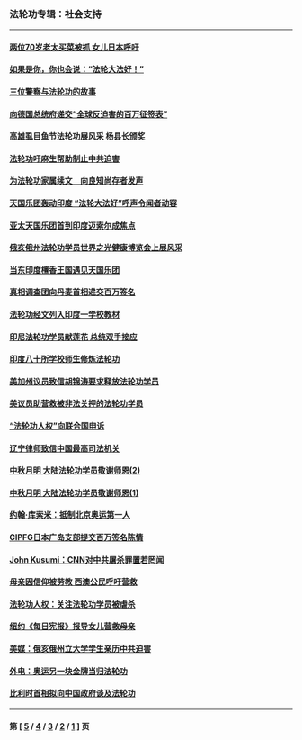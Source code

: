 ### 法轮功专辑：社会支持
---
#### [两位70岁老太买菜被抓   女儿日本呼吁](../../pages/nf4386/n2312544.md) 
#### [如果是你，你也会说：“法轮大法好！”](../../pages/nf4386/n2308455.md) 
#### [三位警察与法轮功的故事](../../pages/nf4386/n2307041.md) 
#### [向德国总统府递交“全球反迫害的百万征签表”](../../pages/nf4386/n2306922.md) 
#### [高雄虱目鱼节法轮功展风采 杨县长颁奖](../../pages/nf4386/n2305214.md) 
#### [法轮功吁麻生帮助制止中共迫害](../../pages/nf4386/n2305183.md) 
#### [为法轮功家属续文　向良知尚存者发声](../../pages/nf4386/n2301957.md) 
#### [天国乐团轰动印度 “法轮大法好”呼声令闻者动容](../../pages/nf4386/n2299491.md) 
#### [亚太天国乐团首到印度迈索尔成焦点](../../pages/nf4386/n2298248.md) 
#### [俄亥俄州法轮功学员世界之光健康博览会上展风采](../../pages/nf4386/n2295190.md) 
#### [当东印度檀香王国遇见天国乐团](../../pages/nf4386/n2294930.md) 
#### [真相调查团向丹麦首相递交百万签名](../../pages/nf4386/n2288418.md) 
#### [法轮功经文列入印度一学校教材](../../pages/nf4386/n2288057.md) 
#### [印尼法轮功学员献莲花 总统双手接应](../../pages/nf4386/n2283236.md) 
#### [印度八十所学校师生修炼法轮功](../../pages/nf4386/n2282490.md) 
#### [美加州议员致信胡锦涛要求释放法轮功学员](../../pages/nf4386/n2277249.md) 
#### [美议员助营救被非法关押的法轮功学员](../../pages/nf4386/n2276380.md) 
#### [“法轮功人权”向联合国申诉](../../pages/nf4386/n2259244.md) 
#### [辽宁律师致信中国最高司法机关](../../pages/nf4386/n2263860.md) 
#### [中秋月明 大陆法轮功学员敬谢师恩(2)](../../pages/nf4386/n2263257.md) 
#### [中秋月明 大陆法轮功学员敬谢师恩(1)](../../pages/nf4386/n2263247.md) 
#### [约翰‧库索米：抵制北京奥运第一人](../../pages/nf4386/n2258015.md) 
#### [CIPFG日本广岛支部提交百万签名陈情](../../pages/nf4386/n2254525.md) 
#### [John Kusumi：CNN对中共屠杀罪置若罔闻](../../pages/nf4386/n2248403.md) 
#### [母亲因信仰被劳教  西澳公民呼吁营救](../../pages/nf4386/n2251116.md) 
#### [法轮功人权：关注法轮功学员被虐杀](../../pages/nf4386/n2249371.md) 
#### [纽约《每日宪报》报导女儿营救母亲](../../pages/nf4386/n2245995.md) 
#### [美媒：俄亥俄州立大学学生亲历中共迫害](../../pages/nf4386/n2243057.md) 
#### [外电：奥运另一块金牌当归法轮功](../../pages/nf4386/n2242833.md) 
#### [比利时首相拟向中国政府谈及法轮功](../../pages/nf4386/n2239338.md) 

---
#### 第 [ [5](./5.md) / [4](./4.md) / [3](./3.md) / [2](./2.md) / [1](./1.md) ] 页
